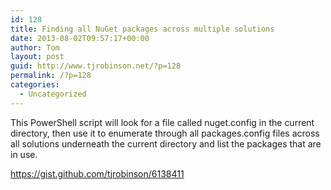 ```yaml
---
id: 128
title: Finding all NuGet packages across multiple solutions
date: 2013-08-02T09:57:17+00:00
author: Tom
layout: post
guid: http://www.tjrobinson.net/?p=128
permalink: /?p=128
categories:
  - Uncategorized
---
```

This PowerShell script will look for a file called nuget.config in the current directory, then use it to enumerate through all packages.config files across all solutions underneath the current directory and list the packages that are in use.

<https://gist.github.com/tjrobinson/6138411>